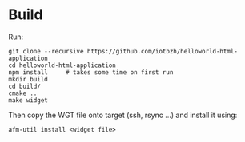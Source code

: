 # Build

Run: 

``` 
git clone --recursive https://github.com/iotbzh/helloworld-html-application
cd helloworld-html-application
npm install     # takes some time on first run
mkdir build
cd build/
cmake ..
make widget
```

Then copy the WGT file onto target (ssh, rsync ...) and install it using:
```
afm-util install <widget file>
```


